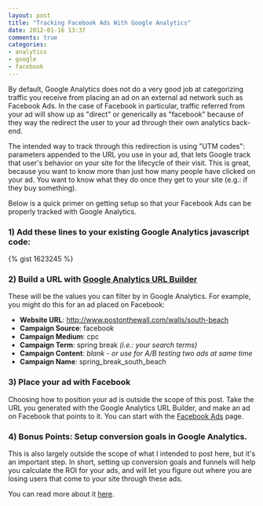 ```yaml
---
layout: post
title: "Tracking Facebook Ads With Google Analytics"
date: 2012-01-16 13:37
comments: true
categories:
- analytics
- google
- facebook
---
```

By default, Google Analytics does not do a very good job at categorizing traffic you receive from placing an ad on an external ad network such as Facebook Ads. In the case of Facebook in particular, traffic referred from your ad will show up as "direct" or generically as "facebook" because of they way the redirect the user to your ad through their own analytics back-end.

The intended way to track through this redirection is using "UTM codes": parameters appended to the URL you use in your ad, that lets Google track that user's behavior on your site for the lifecycle of their visit. This is great, because you want to know more than just how many people have clicked on your ad. You want to know what they do once they get to your site (e.g.: if they buy something).

Below is a quick primer on getting setup so that your Facebook Ads can be properly tracked with Google Analytics.

### 1) Add these lines to your existing Google Analytics javascript code:
{% gist 1623245 %}

### 2) Build a URL with [Google Analytics URL Builder](http://support.google.com/googleanalytics/bin/answer.py?hl=en&answer=55578)

These will be the values you can filter by in Google Analytics. For example, you might do this for an ad placed on Facebook:

* **Website URL**: http://www.postonthewall.com/walls/south-beach
* **Campaign Source**: facebook
* **Campaign Medium**: cpc
* **Campaign Term**: spring break _(i.e.: your search terms)_
* **Campaign Content**: _blank - or use for A/B testing two ads at same time_
* **Campaign Name**: spring_break_south_beach

### 3) Place your ad with Facebook

Choosing how to position your ad is outside the scope of this post. Take the URL you generated with the Google Analytics URL Builder, and make an ad on Facebook that points to it. You can start with the [Facebook Ads](https://www.facebook.com/advertising/) page.

### 4) Bonus Points: Setup conversion goals in Google Analytics.

This is also largely outside the scope of what I intended to post here, but it's an important step. In short, setting up conversion goals and funnels will help you calculate the ROI for your ads, and will let you figure out where you are losing users that come to your site through these ads.

You can read more about it [here](http://support.google.com/googleanalytics/bin/answer.py?hl=en&answer=55515).

